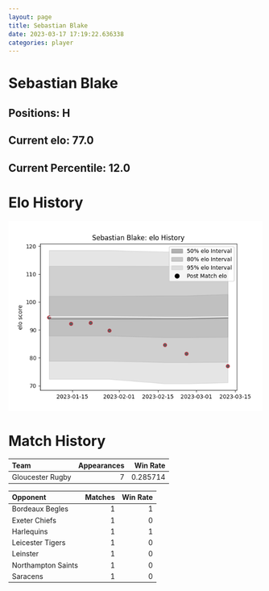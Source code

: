 ```yaml
---  
layout: page  
title: Sebastian Blake  
date: 2023-03-17 17:19:22.636338  
categories: player  
---
```

# Sebastian Blake

## Positions: H

## Current elo: 77.0

## Current Percentile: 12.0

# Elo History


![elo history](history_SebastianBlake.png)
# Match History


| Team             |   Appearances |   Win Rate |
|:-----------------|--------------:|-----------:|
| Gloucester Rugby |             7 |   0.285714 |

| Opponent           |   Matches |   Win Rate |
|:-------------------|----------:|-----------:|
| Bordeaux Begles    |         1 |          1 |
| Exeter Chiefs      |         1 |          0 |
| Harlequins         |         1 |          1 |
| Leicester Tigers   |         1 |          0 |
| Leinster           |         1 |          0 |
| Northampton Saints |         1 |          0 |
| Saracens           |         1 |          0 |